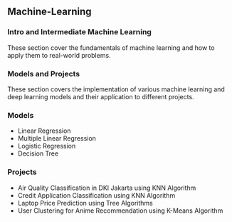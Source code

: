 ## Machine-Learning

### Intro and Intermediate Machine Learning 
These section cover the fundamentals of machine learning and how to apply them to real-world problems.

### Models and Projects 
These section covers the implementation of various machine learning and deep learning models and their application to different projects.
### Models
- Linear Regression
- Multiple Linear Regression
- Logistic Regression
- Decision Tree

### Projects
- Air Quality Classification in DKI Jakarta using KNN Algorithm
- Credit Application Classification using KNN Algorithm
- Laptop Price Prediction using Tree Algorithms
- User Clustering for Anime Recommendation using K-Means Algorithm
